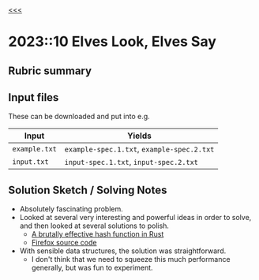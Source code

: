 [<<<](../README.md)

# 2023::10 Elves Look, Elves Say

## Rubric summary

## Input files

These can be downloaded and put into e.g.

| Input         | Yields                                     |
|---------------|--------------------------------------------|
| `example.txt` | `example-spec.1.txt`, `example-spec.2.txt` |
| `input.txt`   | `input-spec.1.txt`, `input-spec.2.txt`     |

## Solution Sketch / Solving Notes

- Absolutely fascinating problem.
- Looked at several very interesting and powerful ideas in order to solve, and then looked at several solutions to polish.
  - [A brutally effective hash function in Rust](https://nnethercote.github.io/2021/12/08/a-brutally-effective-hash-function-in-rust.html)
  - [Firefox source code](https://searchfox.org/mozilla-central/rev/633345116df55e2d37be9be6555aa739656c5a7d/mfbt/HashFunctions.h#109-153)
- With sensible data structures, the solution was straightforward.
  - I don't think that we need to squeeze this much performance generally, but was fun to experiment.